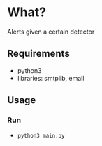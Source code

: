 
# What?
Alerts given a certain detector

## Requirements
- python3 
- libraries: smtplib, email

## Usage
### Run
- `python3 main.py`